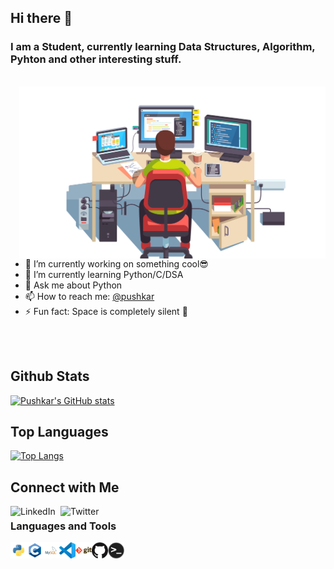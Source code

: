 ## Hi there 👋

<!--[pimage](https://github.com/pushkar2112/pushkar2112/blob/main/pngwing.com.png)-->
### I am a **Student**, currently learning Data Structures, Algorithm, Pyhton and other interesting stuff.

<br/>
<img align="right" alt="Pimage" width="490px" src="https://github.com/pushkar2112/pushkar2112/blob/main/pngwing.com.png" />

- 🔭 I’m currently working on something cool😎
- 🌱 I’m currently learning Python/C/DSA
- 💬 Ask me about Python
- 📫 How to reach me: [@pushkar](https://github.com/pushkar2112)
- ⚡ Fun fact: Space is completely silent :milky_way:


<br/>
<br/>

<!-- Github Stats Card  (&custom_title=GitHub%20Stats)-->
## Github Stats
[![Pushkar's GitHub stats](https://github-readme-stats.vercel.app/api?username=pushkar2112&show_icons=true&theme=dracula&count_private=true&hide=issues)](https://github.com/pushkar2112/github-readme-stats)

<!-- Wakatime Card -->
<!--
[![Pushkar's wakatime stats](https://github-readme-stats.vercel.app/api/wakatime?username=pushkar2112&theme=dracula)](https://github.com/pushkar2112/github-readme-stats)
-->


<!-- Top Languages Card -->
## Top Languages
[![Top Langs](https://github-readme-stats.vercel.app/api/top-langs/?username=pushkar2112&layout=compact)](https://github.com/pushkar2112/github-readme-stats)

<!-- Connect with me Card -->
## Connect with Me
[<img align="left" alt="LinkedIn" width="80" src="https://github.com/melanieshi0120/melanieshi0120/blob/master/linkedin.ico" />]( http://www.linkedin.com/in/pushkar-verma)
[<img align="left" alt="Twitter" width="80" src="https://www.google.com/imgres?imgurl=https%3A%2F%2Fhelp.twitter.com%2Fcontent%2Fdam%2Fhelp-twitter%2Fbrand%2Flogo.png&imgrefurl=https%3A%2F%2Fhelp.twitter.com%2Fen%2Frules-and-policies%2Ftwitter-rules&tbnid=hmDQk9fGbbztiM&vet=12ahUKEwja3suTgLn0AhW-sUsFHa-_CpkQMygBegUIARDLAQ..i&docid=XnxJ-27tXgQmbM&w=400&h=400&itg=1&q=twitter&ved=2ahUKEwja3suTgLn0AhW-sUsFHa-_CpkQMygBegUIARDLAQ" />]( http://www.PushkarVerma21)

<!--[<img align="left" alt="Medium" width="80" src="https://github.com/melanieshi0120/melanieshi0120/blob/master/medium.ico" />](https://melaniesoek0120.medium.com)
[<img align="left" alt="1000hires" width="80" src="https://github.com/melanieshi0120/melanieshi0120/blob/master/1000hires.ico" />](https://1000hires.com/candidates/466)
<br />
<br />
-->


<!--Languages and Tools-->
# 
### Languages and Tools


<img align="left" alt="Python" width="26px" src="https://raw.githubusercontent.com/github/explore/80688e429a7d4ef2fca1e82350fe8e3517d3494d/topics/python/python.png" />
<img align="left" alt="C" width="26px" src="https://raw.githubusercontent.com/github/explore/80688e429a7d4ef2fca1e82350fe8e3517d3494d/topics/c/c.png" />
<img align="left" alt="MySQL" width="26px" src="https://raw.githubusercontent.com/github/explore/80688e429a7d4ef2fca1e82350fe8e3517d3494d/topics/mysql/mysql.png" />
<img align="left" alt="Visual Studio Code" width="26px" src="https://raw.githubusercontent.com/github/explore/80688e429a7d4ef2fca1e82350fe8e3517d3494d/topics/visual-studio-code/visual-studio-code.png" /> 
<img align="left" alt="Git" width="26px" src="https://raw.githubusercontent.com/github/explore/80688e429a7d4ef2fca1e82350fe8e3517d3494d/topics/git/git.png" />
<img align="left" alt="GitHub" width="26px" src="https://raw.githubusercontent.com/github/explore/78df643247d429f6cc873026c0622819ad797942/topics/github/github.png" />
<img align="left" alt="Terminal" width="26px" src="https://raw.githubusercontent.com/github/explore/80688e429a7d4ef2fca1e82350fe8e3517d3494d/topics/terminal/terminal.png" />
<br/>
<!--
**pushkar2112/pushkar2112** is a ✨ _special_ ✨ repository because its `README.md` (this file) appears on your GitHub profile.

Here are some ideas to get you started:

- 🔭 I’m currently working on ...
- 🌱 I’m currently learning ...
- 👯 I’m looking to collaborate on ...
- 🤔 I’m looking for help with ...
- 💬 Ask me about ...
- 📫 How to reach me: ...
- 😄 Pronouns: ...
- ⚡ Fun fact: ...
-->
